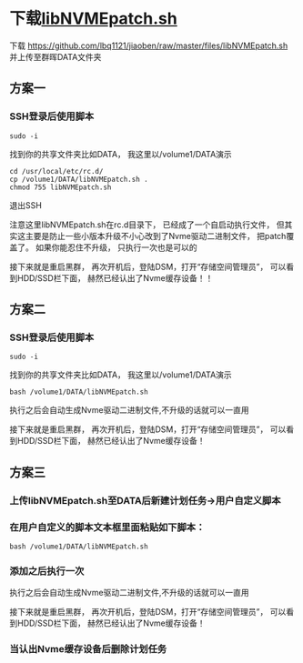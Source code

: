 # 下载[libNVMEpatch.sh](https://raw.githubusercontent.com/lbq1121/jiaoben/master/files/libNVMEpatch.sh) 

下载  https://github.com/lbq1121/jiaoben/raw/master/files/libNVMEpatch.sh 并上传至群晖DATA文件夹

## 方案一

### SSH登录后使用脚本

```
sudo -i 
```

找到你的共享文件夹比如DATA， 我这里以/volume1/DATA演示

```shell
cd /usr/local/etc/rc.d/
cp /volume1/DATA/libNVMEpatch.sh .
chmod 755 libNVMEpatch.sh
```

退出SSH

注意这里libNVMEpatch.sh在rc.d目录下， 已经成了一个自启动执行文件， 但其实这主要是防止一些小版本升级不小心改到了Nvme驱动二进制文件， 把patch覆盖了。 如果你能忍住不升级， 只执行一次也是可以的

接下来就是重启黑群， 再次开机后，登陆DSM，打开“存储空间管理员”， 可以看到HDD/SSD栏下面， 赫然已经认出了Nvme缓存设备！！

## 方案二

### SSH登录后使用脚本

```
sudo -i 
```

找到你的共享文件夹比如DATA， 我这里以/volume1/DATA演示

```shell
bash /volume1/DATA/libNVMEpatch.sh 
```

执行之后会自动生成Nvme驱动二进制文件,不升级的话就可以一直用

接下来就是重启黑群， 再次开机后，登陆DSM，打开“存储空间管理员”， 可以看到HDD/SSD栏下面， 赫然已经认出了Nvme缓存设备！

## 方案三

### 上传libNVMEpatch.sh至DATA后新建计划任务->用户自定义脚本

### 在用户自定义的脚本文本框里面粘贴如下脚本：

```
bash /volume1/DATA/libNVMEpatch.sh 
```

### 添加之后执行一次

执行之后会自动生成Nvme驱动二进制文件,不升级的话就可以一直用

接下来就是重启黑群， 再次开机后，登陆DSM，打开“存储空间管理员”， 可以看到HDD/SSD栏下面， 赫然已经认出了Nvme缓存设备！

### 当认出Nvme缓存设备后删除计划任务

